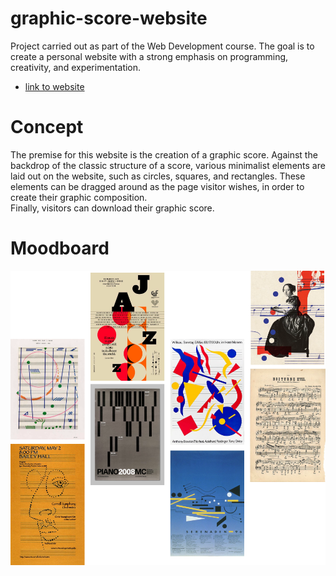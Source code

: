 # graphic-score-website
Project carried out as part of the Web Development course.
The goal is to create a personal website with a strong emphasis on programming, creativity, and experimentation. 

- [link to website](https://alexandracordeiro.github.io/graphic-score-website/) 

# Concept
The premise for this website is the creation of a graphic score.
Against the backdrop of the classic structure of a score, various minimalist elements are laid out on the website, such as circles, squares, and rectangles.
These elements can be dragged around as the page visitor wishes, in order to create their graphic composition.  
Finally, visitors can download their graphic score.

# Moodboard

<center>
    <img src="/imgs/moodboard.svg">
</center>



